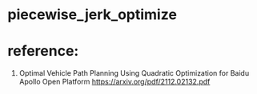 # piecewise_jerk_optimize
# reference: 
1. Optimal Vehicle Path Planning Using Quadratic Optimization for Baidu Apollo Open Platform https://arxiv.org/pdf/2112.02132.pdf
